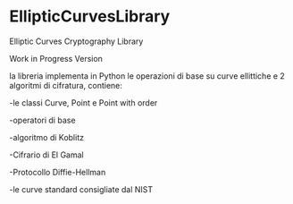 # EllipticCurvesLibrary
Elliptic Curves Cryptography Library

Work in Progress Version

la libreria implementa in Python le operazioni di base su curve ellittiche e 2 algoritmi di cifratura, contiene:

-le classi Curve, Point e Point with order

-operatori di base 

-algoritmo di Koblitz

-Cifrario di El Gamal

-Protocollo Diffie-Hellman

-le curve standard consigliate dal NIST



